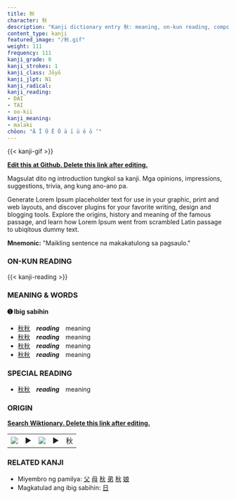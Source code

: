 ```yaml
---
title: 秋
character: 秋
description: "Kanji dictionary entry 秋: meaning, on-kun reading, compounds, origin, related kanji"
content_type: kanji
featured_image: "/秋.gif"
weight: 111
frequency: 111
kanji_grade: 0
kanji_strokes: 1
kanji_class: Jōyō
kanji_jlpt: N1
kanji_radical: 
kanji_reading: 
- DAI
- TAI
- oo-kii
kanji_meaning:
- malaki
chōon: "Ā Ī Ū Ē Ō ā ī ū ē ō ’"
---
```

[//]: # (Don't edit the line below. Kanji animated GIF code is automatically generated.)
{{< kanji-gif >}}

[//]: # (Edit below this line.)

**[Edit this at Github. Delete this link after editing.](https://github.com/tim0g/tim/tree/main/content/kanji/秋/index.md)**

Magsulat dito ng introduction tungkol sa kanji. Mga opinions, impressions, suggestions, trivia, ang kung ano-ano pa.

Generate Lorem Ipsum placeholder text for use in your graphic, print and web layouts, and discover plugins for your favorite writing, design and blogging tools. Explore the origins, history and meaning of the famous passage, and learn how Lorem Ipsum went from scrambled Latin passage to ubiqitous dummy text.
 
**Mnemonic:** "Maikling sentence na makakatulong sa pagsaulo."

### ON-KUN READING

[//]: # (Don't edit the line below. ON-KUN READING code is automatically generated.)
{{< kanji-reading >}}

### MEANING & WORDS

#### ➊ **Ibig sabihin**
  - [秋](../秋)[秋](../秋)　***reading***　meaning
  - [秋](../秋)[秋](../秋)　***reading***　meaning
  - [秋](../秋)[秋](../秋)　***reading***　meaning
  - [秋](../秋)[秋](../秋)　***reading***　meaning

### SPECIAL READING
  - [秋](../秋)[秋](../秋)　***reading***　meaning

### ORIGIN

**[Search Wiktionary. Delete this link after editing.](https://wiktionary.org/wiki/秋)**
<table class="kanji-table"><tr><td>
<img src="60px-秋-bronze.svg.png">
</td><td>▶</td><td>
<img src="60px-秋-oracle.svg.png">
</td><td>▶</td>
<td class="kanji-origin">秋</td>
</tr></table>

### RELATED KANJI
- Miyembro ng pamilya: [父](../父) [母](../母) [秋](../秋) [弟](../弟) [秋](../秋) [娘](../娘)
- Magkatulad ang ibig sabihin: [日](../日)
